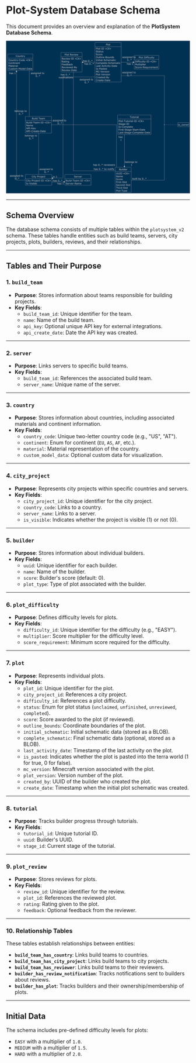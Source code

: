 # Plot-System Database Schema

This document provides an overview and explanation of the **PlotSystem Database Schema**.

![conceptual-db.png](conceptual-db.png)

---

## Schema Overview

The database schema consists of multiple tables within the `plotsystem_v2` schema. These tables handle entities such as
build teams, servers, city projects, plots, builders, reviews, and their relationships.

---

## Tables and Their Purpose

### 1. `build_team`
- **Purpose**: Stores information about teams responsible for building projects.
- **Key Fields**:
  - `build_team_id`: Unique identifier for the team.
  - `name`: Name of the build team.
  - `api_key`: Optional unique API key for external integrations.
  - `api_create_date`: Date the API key was created.

---

### 2. `server`
- **Purpose**: Links servers to specific build teams.
- **Key Fields**:
  - `build_team_id`: References the associated build team.
  - `server_name`: Unique name of the server.

---

### 3. `country`
- **Purpose**: Stores information about countries, including associated materials and continent information.
- **Key Fields**:
  - `country_code`: Unique two-letter country code (e.g., "US", "AT").
  - `continent`: Enum for continent (`EU`, `AS`, `AF`, etc.).
  - `material`: Material representation of the country.
  - `custom_model_data`: Optional custom data for visualization.

---

### 4. `city_project`
- **Purpose**: Represents city projects within specific countries and servers.
- **Key Fields**:
  - `city_project_id`: Unique identifier for the city project.
  - `country_code`: Links to a country.
  - `server_name`: Links to a server.
  - `is_visible`: Indicates whether the project is visible (1) or not (0).

---

### 5. `builder`
- **Purpose**: Stores information about individual builders.
- **Key Fields**:
  - `uuid`: Unique identifier for each builder.
  - `name`: Name of the builder.
  - `score`: Builder's score (default: 0).
  - `plot_type`: Type of plot associated with the builder.

---

### 6. `plot_difficulty`
- **Purpose**: Defines difficulty levels for plots.
- **Key Fields**:
  - `difficulty_id`: Unique identifier for the difficulty (e.g., "EASY").
  - `multiplier`: Score multiplier for the difficulty level.
  - `score_requirement`: Minimum score required for the difficulty.

---

### 7. `plot`
- **Purpose**: Represents individual plots.
- **Key Fields**:
  - `plot_id`: Unique identifier for the plot.
  - `city_project_id`: References a city project.
  - `difficulty_id`: References a plot difficulty.
  - `status`: Enum for plot status (`unclaimed`, `unfinished`, `unreviewed`, `completed`).
  - `score`: Score awarded to the plot (if reviewed).
  - `outline_bounds`: Coordinate boundaries of the plot.
  - `initial_schematic`: Initial schematic data (stored as a BLOB).
  - `complete_schematic`: Final schematic data (optional, stored as a BLOB).
  - `last_activity_date`: Timestamp of the last activity on the plot.
  - `is_pasted`: Indicates whether the plot is pasted into the terra world (1 for true, 0 for false).
  - `mc_version`: Minecraft version associated with the plot.
  - `plot_version`: Version number of the plot.
  - `created_by`: UUID of the builder who created the plot.
  - `create_date`: Timestamp when the initial plot schematic was created.

---

### 8. `tutorial`
- **Purpose**: Tracks builder progress through tutorials.
- **Key Fields**:
  - `tutorial_id`: Unique tutorial ID.
  - `uuid`: Builder's UUID.
  - `stage_id`: Current stage of the tutorial.

---

### 9. `plot_review`
- **Purpose**: Stores reviews for plots.
- **Key Fields**:
  - `review_id`: Unique identifier for the review.
  - `plot_id`: References the reviewed plot.
  - `rating`: Rating given to the plot.
  - `feedback`: Optional feedback from the reviewer.

---

### 10. Relationship Tables
These tables establish relationships between entities:
- **`build_team_has_country`**: Links build teams to countries.
- **`build_team_has_city_project`**: Links build teams to city projects.
- **`build_team_has_reviewer`**: Links build teams to their reviewers.
- **`builder_has_review_notification`**: Tracks notifications sent to builders about reviews.
- **`builder_has_plot`**: Tracks builders and their ownership/membership of plots.

---

## Initial Data
The schema includes pre-defined difficulty levels for plots:
- `EASY` with a multiplier of `1.0`.
- `MEDIUM` with a multiplier of `1.5`.
- `HARD` with a multiplier of `2.0`.
